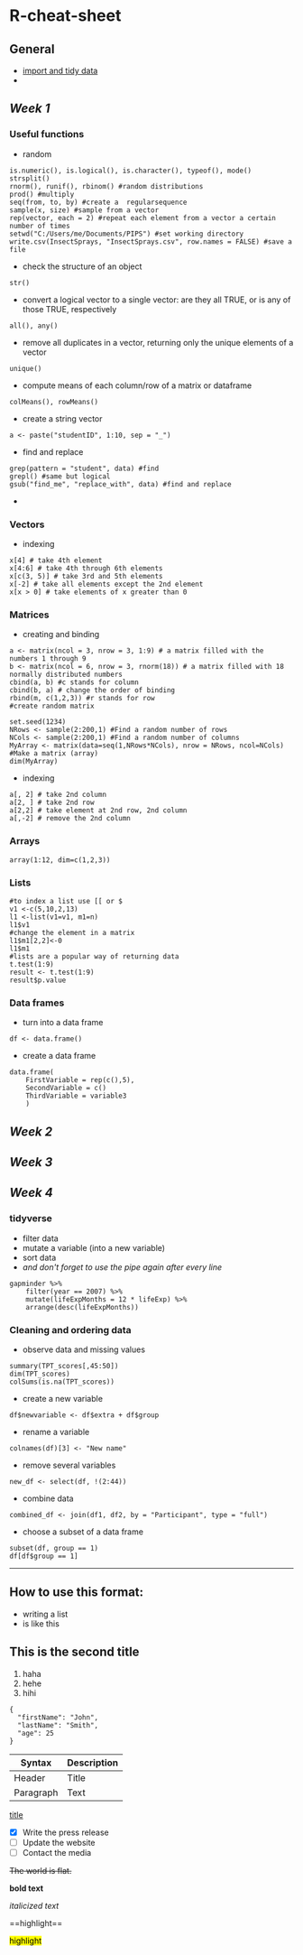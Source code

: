 # R-cheat-sheet

## General
* [import and tidy data](https://github.com/jananiravi/cheatsheets/blob/master/r/tidyverse-data-import-cheatsheet.pdfhttps://github.com/jananiravi/cheatsheets/blob/master/r/tidyverse-data-import-cheatsheet.pdf)
* 

## *Week 1*
### Useful functions
* random
```
is.numeric(), is.logical(), is.character(), typeof(), mode()
strsplit()
rnorm(), runif(), rbinom() #random distributions
prod() #multiply
seq(from, to, by) #create a  regularsequence
sample(x, size) #sample from a vector
rep(vector, each = 2) #repeat each element from a vector a certain number of times
setwd("C:/Users/me/Documents/PIPS") #set working directory
write.csv(InsectSprays, "InsectSprays.csv", row.names = FALSE) #save a file
```
* check the structure of an object
```
str()
```
* convert a logical vector to a single vector: are they all TRUE, or is any of those TRUE, respectively
```
all(), any() 
```
* remove all duplicates in a vector, returning only the unique elements of a vector
```
unique() 
```
* compute means of each column/row of a matrix or dataframe
```
colMeans(), rowMeans() 
```
* create a string vector
```
a <- paste("studentID", 1:10, sep = "_")
```
* find and replace
```
grep(pattern = "student", data) #find
grepl() #same but logical
gsub("find_me", "replace_with", data) #find and replace
```
* 

### Vectors
* indexing
```
x[4] # take 4th element
x[4:6] # take 4th through 6th elements
x[c(3, 5)] # take 3rd and 5th elements
x[-2] # take all elements except the 2nd element
x[x > 0] # take elements of x greater than 0
```

### Matrices
* creating and binding
```
a <- matrix(ncol = 3, nrow = 3, 1:9) # a matrix filled with the numbers 1 through 9
b <- matrix(ncol = 6, nrow = 3, rnorm(18)) # a matrix filled with 18 normally distributed numbers
cbind(a, b) #c stands for column
cbind(b, a) # change the order of binding
rbind(m, c(1,2,3)) #r stands for row
#create random matrix

set.seed(1234)
NRows <- sample(2:200,1) #Find a random number of rows
NCols <- sample(2:200,1) #Find a random number of columns
MyArray <- matrix(data=seq(1,NRows*NCols), nrow = NRows, ncol=NCols) #Make a matrix (array)
dim(MyArray)
```
* indexing
```
a[, 2] # take 2nd column
a[2, ] # take 2nd row
a[2,2] # take element at 2nd row, 2nd column
a[,-2] # remove the 2nd column
```

### Arrays
```
array(1:12, dim=c(1,2,3))
```

### Lists
```
#to index a list use [[ or $
v1 <-c(5,10,2,13)
l1 <-list(v1=v1, m1=n)
l1$v1
#change the element in a matrix
l1$m1[2,2]<-0
l1$m1
#lists are a popular way of returning data
t.test(1:9)
result <- t.test(1:9)
result$p.value
```

### Data frames
* turn into a data frame
```
df <- data.frame()
```
* create a data frame
```
data.frame(
    FirstVariable = rep(c(),5),
    SecondVariable = c()
    ThirdVariable = variable3
    )
```
## *Week 2*

## *Week 3*

## *Week 4*

### tidyverse
* filter data
* mutate a variable (into a new variable)
* sort data
* *and don't forget to use the pipe again after every line*
```
gapminder %>%
    filter(year == 2007) %>%
    mutate(lifeExpMonths = 12 * lifeExp) %>%
    arrange(desc(lifeExpMonths))
```
### Cleaning and ordering data
* observe data and missing values
```
summary(TPT_scores[,45:50])
dim(TPT_scores)
colSums(is.na(TPT_scores))
```
* create a new variable
```
df$newvariable <- df$extra + df$group
```

* rename a variable
```
colnames(df)[3] <- "New name"
```
* remove several variables
```
new_df <- select(df, !(2:44))
```
* combine data
```
combined_df <- join(df1, df2, by = "Participant", type = "full")
```
* choose a subset of a data frame
```
subset(df, group == 1)
df[df$group == 1]
```

____________________________________________________________________________________________________________________________________________

## How to use this format:

* writing a list
* is like this

## This is the second title

1. haha
2. hehe
3. hihi

```
{
  "firstName": "John",
  "lastName": "Smith",
  "age": 25
}
```

| Syntax | Description |
| ----------- | ----------- |
| Header | Title |
| Paragraph | Text |

[title](https://www.example.com)
  
- [x] Write the press release
- [ ] Update the website
- [ ] Contact the media

~~The world is flat.~~

**bold text**

*italicized text*

==highlight==

<mark>highlight</mark>
